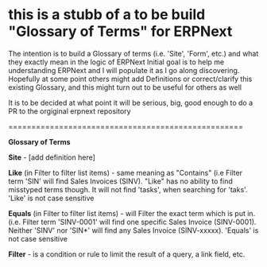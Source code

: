 # this is a stubb of a to be build "Glossary of Terms" for ERPNext

The intention is to build a Glossary of terms (i.e. 'Site', 'Form', etc.) and what they exactly mean in the logic of ERPNext
Initial goal is to help me understanding ERPNext and I will populate it as I go along discovering. Hopefully at some point others might add Definitions or correct/clarify this existing Glossary, and this might turn out to be useful for others as well

It is to be decided at what point it will be serious, big, good enough to do a PR to the orgiginal erpnext repository

===================================================

**Glossary of Terms**

**Site** - [add definition here]

**Like** (in Filter to filter list items) - same meaning as "Contains" (i.e Filter term 'SIN' will find Sales Invoices (SINV). "Like" has no ability to find misstyped terms though. It will not find 'tasks', when searching for 'taks'. 'Like' is not case sensitive

**Equals** (in Filter to filter list items) - will Filter the exact term which is put in. (i.e. Filter term 'SINV-0001' will find one specific Sales Invoice (SINV-0001). Neither 'SINV' nor 'SIN*' will find any Sales Invoice (SINV-xxxxx). 'Equals' is not case sensitive

**Filter** - is a condition or rule to limit the result of a query, a link field, etc.
